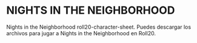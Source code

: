 # NIGHTS IN THE NEIGHBORHOOD
Nights in the Neighborhood roll20-character-sheet.
Puedes descargar los archivos para jugar a Nights in the Neighborhood en Roll20.
